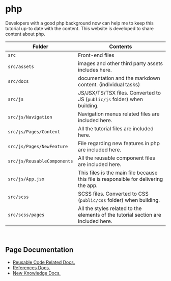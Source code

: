# php

Developers with a good php background now can help me to keep this tutorial up-to date with the content.
This website is developed to share content about php.

Folder | Contents
-------|---------
`src` | Front-end files
`src/assets` | images and other third party assets includes here.
`src/docs` | documentation and the markdown content. (individual tasks)
`src/js` | JS/JSX/TS/TSX files. Converted to JS (`public/js` folder)  when building.
`src/js/Navigation` | Navigation menus related files are included here.
`src/js/Pages/Content` | All the tutorial files are included here.
`src/js/Pages/NewFeature` | File regarding new features in php are included here.
`src/js/ReusableComponents` | All the reusable component files are included here.
`src/js/App.jsx` | This files is the main file because this file is responsible for delivering the app.
`src/scss` | SCSS files. Converted to CSS (`public/css` folder) when building.
`src/scss/pages` | All the styles related to the elements of the tutorial section are included here.
<br/>

## Page Documentation
* [Reusable Code Related Docs.](src/docs/REUSABLECODE.md)
* [References Docs.](src/docs/REFERENCES.md)
* [New Knowledge Docs.](src/docs/KNOWLEDGE.md)